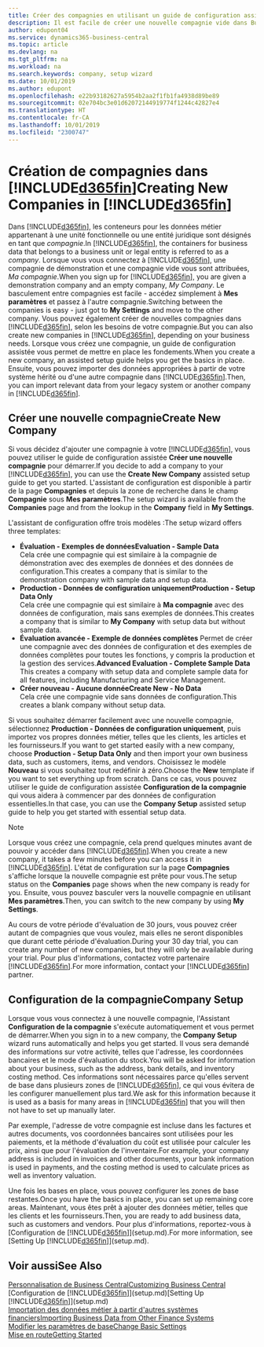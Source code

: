 ```yaml
---
title: Créer des compagnies en utilisant un guide de configuration assistée | Microsoft Docs
description: Il est facile de créer une nouvelle compagnie vide dans Business Central. Un guide de configuration assistée vous aide à l'aide de procédures, et vous pouvez importer les données métier existantes.
author: edupont04
ms.service: dynamics365-business-central
ms.topic: article
ms.devlang: na
ms.tgt_pltfrm: na
ms.workload: na
ms.search.keywords: company, setup wizard
ms.date: 10/01/2019
ms.author: edupont
ms.openlocfilehash: e22b93182627a5954b2aa2f1fb1fa4938d89be89
ms.sourcegitcommit: 02e704bc3e01d62072144919774f1244c42827e4
ms.translationtype: HT
ms.contentlocale: fr-CA
ms.lasthandoff: 10/01/2019
ms.locfileid: "2300747"
---
```

# <a name="creating-new-companies-in-included365finincludesd365fin_mdmd"></a><span data-ttu-id="7c3f8-104">Création de compagnies dans [!INCLUDE[d365fin](includes/d365fin_md.md)]</span><span class="sxs-lookup"><span data-stu-id="7c3f8-104">Creating New Companies in [!INCLUDE[d365fin](includes/d365fin_md.md)]</span></span>
<span data-ttu-id="7c3f8-105">Dans [!INCLUDE[d365fin](includes/d365fin_md.md)], les conteneurs pour les données métier appartenant à une unité fonctionnelle ou une entité juridique sont désignés en tant que *compagnie*.</span><span class="sxs-lookup"><span data-stu-id="7c3f8-105">In [!INCLUDE[d365fin](includes/d365fin_md.md)], the containers for business data that belongs to a business unit or legal entity is referred to as a *company*.</span></span> <span data-ttu-id="7c3f8-106">Lorsque vous vous connectez à [!INCLUDE[d365fin](includes/d365fin_md.md)], une compagnie de démonstration et une compagnie vide vous sont attribuées, *Ma compagnie*.</span><span class="sxs-lookup"><span data-stu-id="7c3f8-106">When you sign up for [!INCLUDE[d365fin](includes/d365fin_md.md)], you are given a demonstration company and an empty company, *My Company*.</span></span> <span data-ttu-id="7c3f8-107">Le basculement entre compagnies est facile - accédez simplement à **Mes paramètres** et passez à l'autre compagnie.</span><span class="sxs-lookup"><span data-stu-id="7c3f8-107">Switching between the companies is easy - just got to **My Settings** and move to the other company.</span></span> <span data-ttu-id="7c3f8-108">Vous pouvez également créer de nouvelles compagnies dans [!INCLUDE[d365fin](includes/d365fin_md.md)], selon les besoins de votre compagnie.</span><span class="sxs-lookup"><span data-stu-id="7c3f8-108">But you can also create new companies in [!INCLUDE[d365fin](includes/d365fin_md.md)], depending on your business needs.</span></span> <span data-ttu-id="7c3f8-109">Lorsque vous créez une compagnie, un guide de configuration assistée vous permet de mettre en place les fondements.</span><span class="sxs-lookup"><span data-stu-id="7c3f8-109">When you create a new company, an assisted setup guide helps you get the basics in place.</span></span> <span data-ttu-id="7c3f8-110">Ensuite, vous pouvez importer des données appropriées à partir de votre système hérité ou d'une autre compagnie dans [!INCLUDE[d365fin](includes/d365fin_md.md)].</span><span class="sxs-lookup"><span data-stu-id="7c3f8-110">Then, you can import relevant data from your legacy system or another company in [!INCLUDE[d365fin](includes/d365fin_md.md)].</span></span>  

## <a name="create-new-company"></a><span data-ttu-id="7c3f8-111">Créer une nouvelle compagnie</span><span class="sxs-lookup"><span data-stu-id="7c3f8-111">Create New Company</span></span>
<span data-ttu-id="7c3f8-112">Si vous décidez d'ajouter une compagnie à votre [!INCLUDE[d365fin](includes/d365fin_md.md)], vous pouvez utiliser le guide de configuration assistée **Créer une nouvelle compagnie** pour démarrer.</span><span class="sxs-lookup"><span data-stu-id="7c3f8-112">If you decide to add a company to your [!INCLUDE[d365fin](includes/d365fin_md.md)], you can use the **Create New Company** assisted setup guide to get you started.</span></span> <span data-ttu-id="7c3f8-113">L'assistant de configuration est disponible à partir de la page **Compagnies** et depuis la zone de recherche dans le champ **Compagnie** sous **Mes paramètres**.</span><span class="sxs-lookup"><span data-stu-id="7c3f8-113">The setup wizard is available from the **Companies** page and from the lookup in the **Company** field in **My Settings**.</span></span>  

<span data-ttu-id="7c3f8-114">L'assistant de configuration offre trois modèles :</span><span class="sxs-lookup"><span data-stu-id="7c3f8-114">The setup wizard offers three templates:</span></span>

-   <span data-ttu-id="7c3f8-115">**Évaluation - Exemples de données**</span><span class="sxs-lookup"><span data-stu-id="7c3f8-115">**Evaluation - Sample Data**</span></span>  
    <span data-ttu-id="7c3f8-116">Cela crée une compagnie qui est similaire à la compagnie de démonstration avec des exemples de données et des données de configuration.</span><span class="sxs-lookup"><span data-stu-id="7c3f8-116">This creates a company that is similar to the demonstration company with sample data and setup data.</span></span>  
-   <span data-ttu-id="7c3f8-117">**Production - Données de configuration uniquement**</span><span class="sxs-lookup"><span data-stu-id="7c3f8-117">**Production - Setup Data Only**</span></span>  
    <span data-ttu-id="7c3f8-118">Cela crée une compagnie qui est similaire à **Ma compagnie** avec des données de configuration, mais sans exemples de données.</span><span class="sxs-lookup"><span data-stu-id="7c3f8-118">This creates a company that is similar to **My Company** with setup data but without sample data.</span></span>
-   <span data-ttu-id="7c3f8-119">**Évaluation avancée - Exemple de données complètes** Permet de créer une compagnie avec des données de configuration et des exemples de données complètes pour toutes les fonctions, y compris la production et la gestion des services.</span><span class="sxs-lookup"><span data-stu-id="7c3f8-119">**Advanced Evaluation - Complete Sample Data** This creates a company with setup data and complete sample data for all features, including Manufacturing and Service Management.</span></span>
-   <span data-ttu-id="7c3f8-120">**Créer nouveau - Aucune donnée**</span><span class="sxs-lookup"><span data-stu-id="7c3f8-120">**Create New - No Data**</span></span>  
    <span data-ttu-id="7c3f8-121">Cela crée une compagnie vide sans données de configuration.</span><span class="sxs-lookup"><span data-stu-id="7c3f8-121">This creates a blank company without setup data.</span></span>  

<span data-ttu-id="7c3f8-122">Si vous souhaitez démarrer facilement avec une nouvelle compagnie, sélectionnez **Production - Données de configuration uniquement**, puis importez vos propres données métier, telles que les clients, les articles et les fournisseurs.</span><span class="sxs-lookup"><span data-stu-id="7c3f8-122">If you want to get started easily with a new company, choose **Production - Setup Data Only** and then import your own business data, such as customers, items, and vendors.</span></span> <span data-ttu-id="7c3f8-123">Choisissez le modèle **Nouveau** si vous souhaitez tout redéfinir à zéro.</span><span class="sxs-lookup"><span data-stu-id="7c3f8-123">Choose the **New** template if you want to set everything up from scratch.</span></span> <span data-ttu-id="7c3f8-124">Dans ce cas, vous pouvez utiliser le guide de configuration assistée **Configuration de la compagnie** qui vous aidera à commencer par des données de configuration essentielles.</span><span class="sxs-lookup"><span data-stu-id="7c3f8-124">In that case, you can use the **Company Setup** assisted setup guide to help you get started with essential setup data.</span></span>  

> [!NOTE]  
>   <span data-ttu-id="7c3f8-125">Lorsque vous créez une compagnie, cela prend quelques minutes avant de pouvoir y accéder dans [!INCLUDE[d365fin](includes/d365fin_md.md)].</span><span class="sxs-lookup"><span data-stu-id="7c3f8-125">When you create a new company, it takes a few minutes before you can access it in [!INCLUDE[d365fin](includes/d365fin_md.md)].</span></span> <span data-ttu-id="7c3f8-126">L'état de configuration sur la page **Compagnies** s'affiche lorsque la nouvelle compagnie est prête pour vous.</span><span class="sxs-lookup"><span data-stu-id="7c3f8-126">The setup status on the **Companies** page shows when the new company is ready for you.</span></span> <span data-ttu-id="7c3f8-127">Ensuite, vous pouvez basculer vers la nouvelle compagnie en utilisant **Mes paramètres**.</span><span class="sxs-lookup"><span data-stu-id="7c3f8-127">Then, you can switch to the new company by using **My Settings**.</span></span>  

<span data-ttu-id="7c3f8-128">Au cours de votre période d'évaluation de 30 jours, vous pouvez créer autant de compagnies que vous voulez, mais elles ne seront disponibles que durant cette période d'évaluation.</span><span class="sxs-lookup"><span data-stu-id="7c3f8-128">During your 30 day trial, you can create any number of new companies, but they will only be available during your trial.</span></span> <span data-ttu-id="7c3f8-129">Pour plus d'informations, contactez votre partenaire [!INCLUDE[d365fin](includes/d365fin_md.md)].</span><span class="sxs-lookup"><span data-stu-id="7c3f8-129">For more information, contact your [!INCLUDE[d365fin](includes/d365fin_md.md)] partner.</span></span>  

## <a name="company-setup"></a><span data-ttu-id="7c3f8-130">Configuration de la compagnie</span><span class="sxs-lookup"><span data-stu-id="7c3f8-130">Company Setup</span></span>
<span data-ttu-id="7c3f8-131">Lorsque vous vous connectez à une nouvelle compagnie, l'Assistant **Configuration de la compagnie** s'exécute automatiquement et vous permet de démarrer.</span><span class="sxs-lookup"><span data-stu-id="7c3f8-131">When you sign in to a new company, the **Company Setup** wizard runs automatically and helps you get started.</span></span> <span data-ttu-id="7c3f8-132">Il vous sera demandé des informations sur votre activité, telles que l'adresse, les coordonnées bancaires et le mode d'évaluation du stock.</span><span class="sxs-lookup"><span data-stu-id="7c3f8-132">You will be asked for information about your business, such as the address, bank details, and inventory costing method.</span></span> <span data-ttu-id="7c3f8-133">Ces informations sont nécessaires parce qu'elles servent de base dans plusieurs zones de [!INCLUDE[d365fin](includes/d365fin_md.md)], ce qui vous évitera de les configurer manuellement plus tard.</span><span class="sxs-lookup"><span data-stu-id="7c3f8-133">We ask for this information because it is used as a basis for many areas in [!INCLUDE[d365fin](includes/d365fin_md.md)] that you will then not have to set up manually later.</span></span>  

<span data-ttu-id="7c3f8-134">Par exemple, l'adresse de votre compagnie est incluse dans les factures et autres documents, vos coordonnées bancaires sont utilisées pour les paiements, et la méthode d'évaluation du coût est utilisée pour calculer les prix, ainsi que pour l'évaluation de l'inventaire.</span><span class="sxs-lookup"><span data-stu-id="7c3f8-134">For example, your company address is included in invoices and other documents, your bank information is used in payments, and the costing method is used to calculate prices as well as inventory valuation.</span></span>  

<span data-ttu-id="7c3f8-135">Une fois les bases en place, vous pouvez configurer les zones de base restantes.</span><span class="sxs-lookup"><span data-stu-id="7c3f8-135">Once you have the basics in place, you can set up remaining core areas.</span></span> <span data-ttu-id="7c3f8-136">Maintenant, vous êtes prêt à ajouter des données métier, telles que les clients et les fournisseurs.</span><span class="sxs-lookup"><span data-stu-id="7c3f8-136">Then, you are ready to add business data, such as customers and vendors.</span></span> <span data-ttu-id="7c3f8-137">Pour plus d'informations, reportez-vous à [Configuration de [!INCLUDE[d365fin](includes/d365fin_md.md)]](setup.md).</span><span class="sxs-lookup"><span data-stu-id="7c3f8-137">For more information, see [Setting Up [!INCLUDE[d365fin](includes/d365fin_md.md)]](setup.md).</span></span>  

## <a name="see-also"></a><span data-ttu-id="7c3f8-138">Voir aussi</span><span class="sxs-lookup"><span data-stu-id="7c3f8-138">See Also</span></span>
[<span data-ttu-id="7c3f8-139">Personnalisation de Business Central</span><span class="sxs-lookup"><span data-stu-id="7c3f8-139">Customizing Business Central</span></span>](ui-customizing-overview.md)  
<span data-ttu-id="7c3f8-140">[Configuration de [!INCLUDE[d365fin](includes/d365fin_md.md)]](setup.md)</span><span class="sxs-lookup"><span data-stu-id="7c3f8-140">[Setting Up [!INCLUDE[d365fin](includes/d365fin_md.md)]](setup.md)</span></span>  
[<span data-ttu-id="7c3f8-141">Importation des données métier à partir d'autres systèmes financiers</span><span class="sxs-lookup"><span data-stu-id="7c3f8-141">Importing Business Data from Other Finance Systems</span></span>](across-import-data-configuration-packages.md)  
[<span data-ttu-id="7c3f8-142">Modifier les paramètres de base</span><span class="sxs-lookup"><span data-stu-id="7c3f8-142">Change Basic Settings</span></span>](ui-change-basic-settings.md)  
[<span data-ttu-id="7c3f8-143">Mise en route</span><span class="sxs-lookup"><span data-stu-id="7c3f8-143">Getting Started</span></span>](product-get-started.md)  
